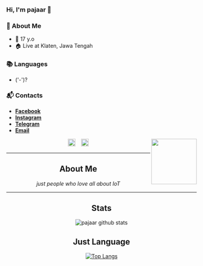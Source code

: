 ### Hi, I'm pajaar 👋

### 👤 About Me
* 🤷‍ 17 y.o
* 🏠 Live at Klaten, Jawa Tengah

### 📚 Languages
* ('-')?

### 📬 Contacts
* [**Facebook**](https://www.facebook.com/pajaar.haxor)
* [**Instagram**](https://www.instagram.com/pajaar1337)
* [**Telegram**](https://t.me/pjr.666)
* [**Email**](mailto:pjr@hax.or.id)

<img src="https://telegra.ph/file/d31d8af9ae7cf3d0978d5.png" width="120" height="120" align="right">

<center>
<a href="https://fb.me/fdciabdul"><img src="https://image.flaticon.com/icons/svg/174/174848.svg" alt="alt text" width="20" height="20"></a> &nbsp;&nbsp; <a href="https://instagram.com/fdciabdul"><img src="https://image.flaticon.com/icons/svg/174/174855.svg" alt="alt text" width="20" height="20"></a>



___

## **About Me**

_just people who love all about IoT_
___
## **Stats**
![pajaar github stats](https://github-readme-stats.vercel.app/api?username=pajaar&show_icons=true&title_color=000&icon_color=79ff97&text_color=000)

## **Just Language**
[![Top Langs](https://github-readme-stats.vercel.app/api/top-langs/?username=pajaar)](https://github.com/pajaar/)
